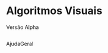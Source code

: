# Algoritmos Visuais #

Versão Alpha

![![](http://visualalgol.googlecode.com/files/visualgo-p.gif)](http://visualalgol.googlecode.com/files/visualgo.gif)

AjudaGeral